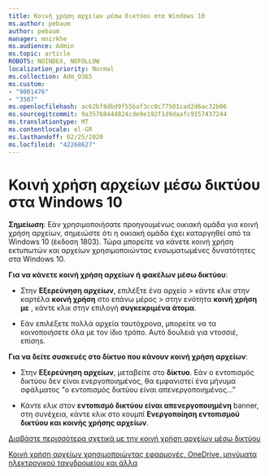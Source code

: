 ```yaml
---
title: Κοινή χρήση αρχείων μέσω δικτύου στα Windows 10
ms.author: pebaum
author: pebaum
manager: mnirkhe
ms.audience: Admin
ms.topic: article
ROBOTS: NOINDEX, NOFOLLOW
localization_priority: Normal
ms.collection: Adm_O365
ms.custom:
- "9001476"
- "3507"
ms.openlocfilehash: ac62bf8dbd9f55baf3cc0c77501cad2d6ac32b06
ms.sourcegitcommit: 9a35768444824cde9e192f1d9daafc9157437244
ms.translationtype: MT
ms.contentlocale: el-GR
ms.lasthandoff: 02/25/2020
ms.locfileid: "42268627"
---
```

# <a name="file-sharing-over-a-network-in-windows-10"></a>Κοινή χρήση αρχείων μέσω δικτύου στα Windows 10

**Σημείωση**: Εάν χρησιμοποιήσατε προηγουμένως οικιακή ομάδα για κοινή χρήση αρχείων, σημειώστε ότι η οικιακή ομάδα έχει καταργηθεί από τα Windows 10 (έκδοση 1803). Τώρα μπορείτε να κάνετε κοινή χρήση εκτυπωτών και αρχείων χρησιμοποιώντας ενσωματωμένες δυνατότητες στα Windows 10.

**Για να κάνετε κοινή χρήση αρχείων ή φακέλων μέσω δικτύου**:

- Στην **Εξερεύνηση αρχείων**, επιλέξτε ένα αρχείο > κάντε κλικ στην καρτέλα **κοινή χρήση** στο επάνω μέρος > στην ενότητα **κοινή χρήση με** , κάντε κλικ στην επιλογή **συγκεκριμένα άτομα**.
          
- Εάν επιλέξετε πολλά αρχεία ταυτόχρονα, μπορείτε να τα κοινοποιήσετε όλα με τον ίδιο τρόπο. Αυτό δουλειά για ντοσσιέ, επίσηs.

**Για να δείτε συσκευές στο δίκτυο που κάνουν κοινή χρήση αρχείων**:

- Στην **Εξερεύνηση αρχείων**, μεταβείτε στο **δίκτυο**. Εάν ο εντοπισμός δικτύου δεν είναι ενεργοποιημένος, θα εμφανιστεί ένα μήνυμα σφάλματος "ο εντοπισμός δικτύου είναι απενεργοποιημένος..."

- Κάντε κλικ στον **εντοπισμό δικτύου είναι απενεργοποιημένη** banner, στη συνέχεια, κάντε κλικ στο κουμπί **Ενεργοποίηση εντοπισμού δικτύου και κοινής χρήσης αρχείων**. 
          

[Διαβάστε περισσότερα σχετικά με την κοινή χρήση αρχείων μέσω δικτύου](https://support.microsoft.com/help/4092694/windows-10-file-sharing-over-a-network)

[Κοινή χρήση αρχείων χρησιμοποιώντας εφαρμογές, OneDrive, μηνύματα ηλεκτρονικού ταχυδρομείου και άλλα](https://support.microsoft.com/help/4027674/windows-10-share-files-in-file-explorer)
